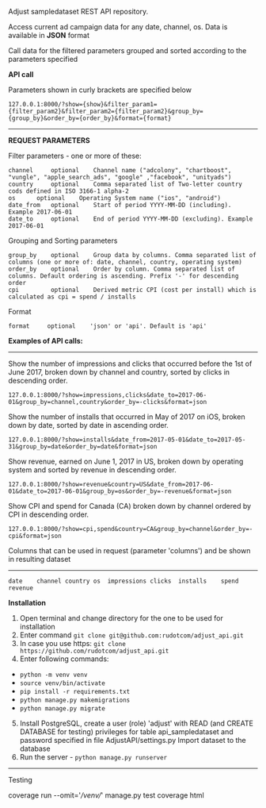 Adjust sampledataset REST API repository.

Access current ad campaign data for any date, channel, os. 
Data is available in **JSON** format

Call data for the filtered parameters grouped and sorted according to the parameters specified

**API call**

Parameters shown in curly brackets are specified below

    127.0.0.1:8000/?show={show}&filter_param1={filter_param2}&filter_param2={filter_param2}&group_by={group_by}&order_by={order_by}&format={format}
_____________
**REQUEST PARAMETERS**

Filter parameters - one or more of these:

    channel     optional    Channel name ("adcolony", "chartboost", "vungle", "apple_search_ads", "google" ,"facebook", "unityads")
    country     optional    Comma separated list of Two-letter country cods defined in ISO 3166-1 alpha-2
    os	    optional	Operating System name ("ios", "android")
    date_from   optional    Start of period YYYY-MM-DD (including). Example 2017-06-01
    date_to     optional    End of period YYYY-MM-DD (excluding). Example 2017-06-01

Grouping and Sorting parameters

    group_by    optional    Group data by columns. Comma separated list of columns (one or more of: date, channel, country, operating system)
    order_by    optional    Order by column. Comma separated list of columns. Default ordering is ascending. Prefix '-' for descending order
    cpi         optional    Derived metric CPI (cost per install) which is calculated as cpi = spend / installs

Format

    format     optional    'json' or 'api'. Default is 'api'

**Examples of API calls:**
___________

Show the number of impressions and clicks that occurred before the 1st of June 2017, broken down by channel and country, sorted by clicks in descending order.

    127.0.0.1:8000/?show=impressions,clicks&date_to=2017-06-01&group_by=channel,country&order_by=-clicks&format=json

Show the number of installs that occurred in May of 2017 on iOS, broken down by date, sorted by date in ascending order.

    127.0.0.1:8000/?show=installs&date_from=2017-05-01&date_to=2017-05-31&group_by=date&order_by=date&format=json

Show revenue, earned on June 1, 2017 in US, broken down by operating system and sorted by revenue in descending order.

    127.0.0.1:8000/?show=revenue&country=US&date_from=2017-06-01&date_to=2017-06-01&group_by=os&order_by=-revenue&format=json

Show CPI and spend for Canada (CA) broken down by channel ordered by CPI in descending order. 

    127.0.0.1:8000/?show=cpi,spend&country=CA&group_by=channel&order_by=-cpi&format=json

Columns that can be used in request (parameter 'columns') and be shown in resulting dataset
___________________
    date	channel	country	os	impressions	clicks	installs	spend	revenue

**Installation**

1. Open terminal and change directory for the one to be used for installation
2. Enter command `git clone git@github.com:rudotcom/adjust_api.git`
3. In case you use https: `git clone https://github.com/rudotcom/adjust_api.git`
4. Enter following commands:
- `python -m venv venv`
- `source venv/bin/activate`
- `pip install -r requirements.txt`
- `python manage.py makemigrations`
- `python manage.py migrate`
5. Install PostgreSQL, create a user (role) 'adjust' with READ (and CREATE DATABASE for testing) privileges for table api_sampledataset and password specified in file AdjustAPI/settings.py
   Import dataset to the database
6. Run the server - `python manage.py runserver`
________

Testing

   coverage run --omit='*/venv/*' manage.py test
   coverage html